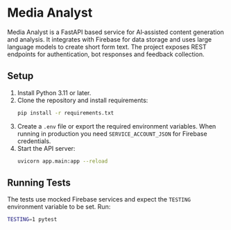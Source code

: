 # Media Analyst

Media Analyst is a FastAPI based service for AI‑assisted content generation and analysis. It integrates with Firebase for data storage and uses large language models to create short form text. The project exposes REST endpoints for authentication, bot responses and feedback collection.

## Setup

1. Install Python 3.11 or later.
2. Clone the repository and install requirements:
   ```bash
   pip install -r requirements.txt
   ```
3. Create a `.env` file or export the required environment variables. When running in production you need `SERVICE_ACCOUNT_JSON` for Firebase credentials.
4. Start the API server:
   ```bash
   uvicorn app.main:app --reload
   ```

## Running Tests

The tests use mocked Firebase services and expect the `TESTING` environment variable to be set. Run:

```bash
TESTING=1 pytest
```
